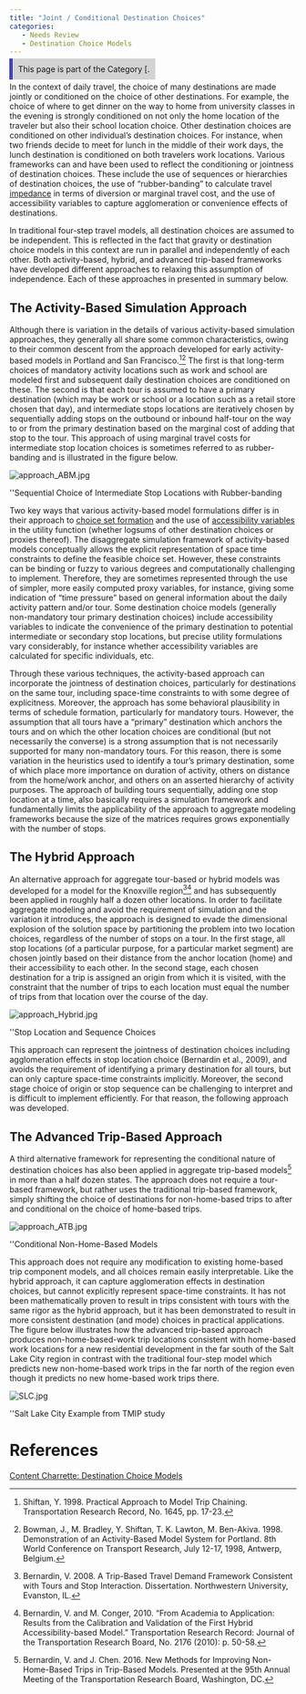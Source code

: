 ```yaml
---
title: "Joint / Conditional Destination Choices"
categories:
   - Needs Review
   - Destination Choice Models
---
```


<span style="background:lightgrey;padding:10px;border-left: thick double #0000aa;"> This page is part of the Category \[.</span>

In the context of daily travel, the choice of many destinations are made jointly or conditioned on the choice of other destinations. For example, the choice of where to get dinner on the way to home from university classes in the evening is strongly conditioned on not only the home location of the traveler but also their school location choice. Other destination choices are conditioned on other individual’s destination choices. For instance, when two friends decide to meet for lunch in the middle of their work days, the lunch destination is conditioned on both travelers work locations. Various frameworks can and have been used to reflect the conditioning or jointness of destination choices. These include the use of sequences or hierarchies of destination choices, the use of “rubber-banding” to calculate travel [impedance](Impedance) in terms of diversion or marginal travel cost, and the use of accessibility variables to capture agglomeration or convenience effects of destinations.

In traditional four-step travel models, all destination choices are assumed to be independent. This is reflected in the fact that gravity or destination choice models in this context are run in parallel and independently of each other. Both activity-based, hybrid, and advanced trip-based frameworks have developed different approaches to relaxing this assumption of independence. Each of these approaches in presented in summary below.

The Activity-Based Simulation Approach
--------------------------------------

Although there is variation in the details of various activity-based simulation approaches, they generally all share some common characteristics, owing to their common descent from the approach developed for early activity-based models in Portland and San Francisco.[^1][^2] The first is that long-term choices of mandatory activity locations such as work and school are modeled first and subsequent daily destination choices are conditioned on these. The second is that each tour is assumed to have a primary destination (which may be work or school or a location such as a retail store chosen that day), and intermediate stops locations are iteratively chosen by sequentially adding stops on the outbound or inbound half-tour on the way to or from the primary destination based on the marginal cost of adding that stop to the tour. This approach of using marginal travel costs for intermediate stop location choices is sometimes referred to as rubber-banding and is illustrated in the figure below.

![](approach_ABM.jpg "approach_ABM.jpg")

''Sequential Choice of Intermediate Stop Locations with Rubber-banding

Two key ways that various activity-based model formulations differ is in their approach to [choice set formation](Destination_Choice_Set_Formation) and the use of [accessibility variables](Accessibilities) in the utility function (whether logsums of other destination choices or proxies thereof). The disaggregate simulation framework of activity-based models conceptually allows the explicit representation of space time constraints to define the feasible choice set. However, these constraints can be binding or fuzzy to various degrees and computationally challenging to implement. Therefore, they are sometimes represented through the use of simpler, more easily computed proxy variables, for instance, giving some indication of “time pressure” based on general information about the daily activity pattern and/or tour. Some destination choice models (generally non-mandatory tour primary destination choices) include accessibility variables to indicate the convenience of the primary destination to potential intermediate or secondary stop locations, but precise utility formulations vary considerably, for instance whether accessibility variables are calculated for specific individuals, etc.

Through these various techniques, the activity-based approach can incorporate the jointness of destination choices, particularly for destinations on the same tour, including space-time constraints to with some degree of explicitness. Moreover, the approach has some behavioral plausibility in terms of schedule formation, particularly for mandatory tours. However, the assumption that all tours have a “primary” destination which anchors the tours and on which the other location choices are conditional (but not necessarily the converse) is a strong assumption that is not necessarily supported for many non-mandatory tours. For this reason, there is some variation in the heuristics used to identify a tour’s primary destination, some of which place more importance on duration of activity, others on distance from the home/work anchor, and others on an asserted hierarchy of activity purposes. The approach of building tours sequentially, adding one stop location at a time, also basically requires a simulation framework and fundamentally limits the applicability of the approach to aggregate modeling frameworks because the size of the matrices requires grows exponentially with the number of stops.

The Hybrid Approach
-------------------

An alternative approach for aggregate tour-based or hybrid models was developed for a model for the Knoxville region[^3][^4] and has subsequently been applied in roughly half a dozen other locations. In order to facilitate aggregate modeling and avoid the requirement of simulation and the variation it introduces, the approach is designed to evade the dimensional explosion of the solution space by partitioning the problem into two location choices, regardless of the number of stops on a tour. In the first stage, all stop locations (of a particular purpose, for a particular market segment) are chosen jointly based on their distance from the anchor location (home) and their accessibility to each other. In the second stage, each chosen destination for a trip is assigned an origin from which it is visited, with the constraint that the number of trips to each location must equal the number of trips from that location over the course of the day.

![](approach_Hybrid.jpg "approach_Hybrid.jpg")

''Stop Location and Sequence Choices

This approach can represent the jointness of destination choices including agglomeration effects in stop location choice (Bernardin et al., 2009), and avoids the requirement of identifying a primary destination for all tours, but can only capture space-time constraints implicitly. Moreover, the second stage choice of origin or stop sequence can be challenging to interpret and is difficult to implement efficiently. For that reason, the following approach was developed.

The Advanced Trip-Based Approach
--------------------------------

A third alternative framework for representing the conditional nature of destination choices has also been applied in aggregate trip-based models[^5] in more than a half dozen states. The approach does not require a tour-based framework, but rather uses the traditional trip-based framework, simply shifting the choice of destinations for non-home-based trips to after and conditional on the choice of home-based trips.

![](approach_ATB.jpg "approach_ATB.jpg")

''Conditional Non-Home-Based Models

This approach does not require any modification to existing home-based trip component models, and all choices remain easily interpretable. Like the hybrid approach, it can capture agglomeration effects in destination choices, but cannot explicitly represent space-time constraints. It has not been mathematically proven to result in trips consistent with tours with the same rigor as the hybrid approach, but it has been demonstrated to result in more consistent destination (and mode) choices in practical applications. The figure below illustrates how the advanced trip-based approach produces non-home-based-work trip locations consistent with home-based work locations for a new residential development in the far south of the Salt Lake City region in contrast with the traditional four-step model which predicts new non-home-based work trips in the far north of the region even though it predicts no new home-based work trips there.

![](SLC.jpg "SLC.jpg")

''Salt Lake City Example from TMIP study

References
==========

[Content Charrette: Destination Choice Models](Content_Charrette:_Destination_Choice_Models)

[^1]: Shiftan, Y. 1998. Practical Approach to Model Trip Chaining. Transportation Research Record, No. 1645, pp. 17-23.

[^2]: Bowman, J., M. Bradley, Y. Shiftan, T. K. Lawton, M. Ben-Akiva. 1998. Demonstration of an Activity-Based Model System for Portland. 8th World Conference on Transport Research, July 12-17, 1998, Antwerp, Belgium.

[^3]: Bernardin, V. 2008. A Trip-Based Travel Demand Framework Consistent with Tours and Stop Interaction. Dissertation. Northwestern University, Evanston, IL.

[^4]: Bernardin, V. and M. Conger, 2010. “From Academia to Application: Results from the Calibration and Validation of the First Hybrid Accessibility-based Model.” Transportation Research Record: Journal of the Transportation Research Board, No. 2176 (2010): p. 50-58.

[^5]: Bernardin, V. and J. Chen. 2016. New Methods for Improving Non-Home-Based Trips in Trip-Based Models. Presented at the 95th Annual Meeting of the Transportation Research Board, Washington, DC.

